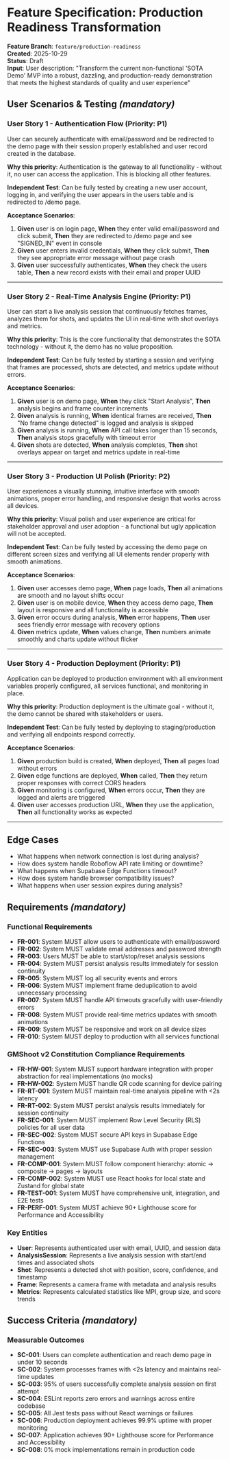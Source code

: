 # Feature Specification: Production Readiness Transformation

**Feature Branch**: `feature/production-readiness`  
**Created**: 2025-10-29  
**Status**: Draft  
**Input**: User description: "Transform the current non-functional 'SOTA Demo' MVP into a robust, dazzling, and production-ready demonstration that meets the highest standards of quality and user experience"

## User Scenarios & Testing *(mandatory)*

### User Story 1 - Authentication Flow (Priority: P1)

User can securely authenticate with email/password and be redirected to the demo page with their session properly established and user record created in the database.

**Why this priority**: Authentication is the gateway to all functionality - without it, no user can access the application. This is blocking all other features.

**Independent Test**: Can be fully tested by creating a new user account, logging in, and verifying the user appears in the users table and is redirected to /demo page.

**Acceptance Scenarios**:

1. **Given** user is on login page, **When** they enter valid email/password and click submit, **Then** they are redirected to /demo page and see "SIGNED_IN" event in console
2. **Given** user enters invalid credentials, **When** they click submit, **Then** they see appropriate error message without page crash
3. **Given** user successfully authenticates, **When** they check the users table, **Then** a new record exists with their email and proper UUID

---

### User Story 2 - Real-Time Analysis Engine (Priority: P1)

User can start a live analysis session that continuously fetches frames, analyzes them for shots, and updates the UI in real-time with shot overlays and metrics.

**Why this priority**: This is the core functionality that demonstrates the SOTA technology - without it, the demo has no value proposition.

**Independent Test**: Can be fully tested by starting a session and verifying that frames are processed, shots are detected, and metrics update without errors.

**Acceptance Scenarios**:

1. **Given** user is on demo page, **When** they click "Start Analysis", **Then** analysis begins and frame counter increments
2. **Given** analysis is running, **When** identical frames are received, **Then** "No frame change detected" is logged and analysis is skipped
3. **Given** analysis is running, **When** API call takes longer than 15 seconds, **Then** analysis stops gracefully with timeout error
4. **Given** shots are detected, **When** analysis completes, **Then** shot overlays appear on target and metrics update in real-time

---

### User Story 3 - Production UI Polish (Priority: P2)

User experiences a visually stunning, intuitive interface with smooth animations, proper error handling, and responsive design that works across all devices.

**Why this priority**: Visual polish and user experience are critical for stakeholder approval and user adoption - a functional but ugly application will not be accepted.

**Independent Test**: Can be fully tested by accessing the demo page on different screen sizes and verifying all UI elements render properly with smooth animations.

**Acceptance Scenarios**:

1. **Given** user accesses demo page, **When** page loads, **Then** all animations are smooth and no layout shifts occur
2. **Given** user is on mobile device, **When** they access demo page, **Then** layout is responsive and all functionality is accessible
3. **Given** error occurs during analysis, **When** error happens, **Then** user sees friendly error message with recovery options
4. **Given** metrics update, **When** values change, **Then** numbers animate smoothly and charts update without flicker

---

### User Story 4 - Production Deployment (Priority: P1)

Application can be deployed to production environment with all environment variables properly configured, all services functional, and monitoring in place.

**Why this priority**: Production deployment is the ultimate goal - without it, the demo cannot be shared with stakeholders or users.

**Independent Test**: Can be fully tested by deploying to staging/production and verifying all endpoints respond correctly.

**Acceptance Scenarios**:

1. **Given** production build is created, **When** deployed, **Then** all pages load without errors
2. **Given** edge functions are deployed, **When** called, **Then** they return proper responses with correct CORS headers
3. **Given** monitoring is configured, **When** errors occur, **Then** they are logged and alerts are triggered
4. **Given** user accesses production URL, **When** they use the application, **Then** all functionality works as expected

---

## Edge Cases

- What happens when network connection is lost during analysis?
- How does system handle Roboflow API rate limiting or downtime?
- What happens when Supabase Edge Functions timeout?
- How does system handle browser compatibility issues?
- What happens when user session expires during analysis?

## Requirements *(mandatory)*

### Functional Requirements

- **FR-001**: System MUST allow users to authenticate with email/password
- **FR-002**: System MUST validate email addresses and password strength
- **FR-003**: Users MUST be able to start/stop/reset analysis sessions
- **FR-004**: System MUST persist analysis results immediately for session continuity
- **FR-005**: System MUST log all security events and errors
- **FR-006**: System MUST implement frame deduplication to avoid unnecessary processing
- **FR-007**: System MUST handle API timeouts gracefully with user-friendly errors
- **FR-008**: System MUST provide real-time metrics updates with smooth animations
- **FR-009**: System MUST be responsive and work on all device sizes
- **FR-010**: System MUST deploy to production with all services functional

### GMShoot v2 Constitution Compliance Requirements

- **FR-HW-001**: System MUST support hardware integration with proper abstraction for real implementations (no mocks)
- **FR-HW-002**: System MUST handle QR code scanning for device pairing
- **FR-RT-001**: System MUST maintain real-time analysis pipeline with <2s latency
- **FR-RT-002**: System MUST persist analysis results immediately for session continuity
- **FR-SEC-001**: System MUST implement Row Level Security (RLS) policies for all user data
- **FR-SEC-002**: System MUST secure API keys in Supabase Edge Functions
- **FR-SEC-003**: System MUST use Supabase Auth with proper session management
- **FR-COMP-001**: System MUST follow component hierarchy: atomic → composite → pages → layouts
- **FR-COMP-002**: System MUST use React hooks for local state and Zustand for global state
- **FR-TEST-001**: System MUST have comprehensive unit, integration, and E2E tests
- **FR-PERF-001**: System MUST achieve 90+ Lighthouse score for Performance and Accessibility

### Key Entities

- **User**: Represents authenticated user with email, UUID, and session data
- **AnalysisSession**: Represents a live analysis session with start/end times and associated shots
- **Shot**: Represents a detected shot with position, score, confidence, and timestamp
- **Frame**: Represents a camera frame with metadata and analysis results
- **Metrics**: Represents calculated statistics like MPI, group size, and score trends

## Success Criteria *(mandatory)*

### Measurable Outcomes

- **SC-001**: Users can complete authentication and reach demo page in under 10 seconds
- **SC-002**: System processes frames with <2s latency and maintains real-time updates
- **SC-003**: 95% of users successfully complete analysis session on first attempt
- **SC-004**: ESLint reports zero errors and warnings across entire codebase
- **SC-005**: All Jest tests pass without React warnings or failures
- **SC-006**: Production deployment achieves 99.9% uptime with proper monitoring
- **SC-007**: Application achieves 90+ Lighthouse score for Performance and Accessibility
- **SC-008**: 0% mock implementations remain in production code